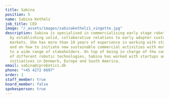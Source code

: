 ```yaml
---
title: Sabina
position: 5
name: Sabina Kethelz
job_title: CEO
image: "/_assets/images/sabinakethelz1_vingette.jpg"
description: Sabina is specialised in commercialising early stage robotic technologies
  by establishing solid, collaborative relations to early adopter customers in new
  markets. She has more than 10 years of experience in working with start-ups, entrepreneurship
  and on how to initiate new sustainable commercial activities with mutual benefits
  to a wide range of stakeholders. On top of being in charge of the commercialisation
  of different robotic technologies, Sabina has worked with startups and open innovation
  initiatives in Denmark, Europe and South America.
email: sabina@cprobotics.dk
phone: "+45 4272 6697"
order: 1
staff_member: true
board_member: false
spokesperson: true
---
```


